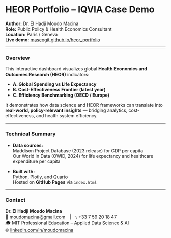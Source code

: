 # HEOR Portfolio – IQVIA Case Demo

**Author:** Dr. El Hadji Moudo Macina  
**Role:** Public Policy & Health Economics Consultant  
**Location:** Paris / Geneva  
**Live demo:** [mascogit.github.io/heor_portfolio](https://mascogit.github.io/heor_portfolio/)

---

### Overview
This interactive dashboard visualizes global **Health Economics and Outcomes Research (HEOR)** indicators:
- **A. Global Spending vs Life Expectancy**
- **B. Cost-Effectiveness Frontier (latest year)**
- **C. Efficiency Benchmarking (OECD / Europe)**

It demonstrates how data science and HEOR frameworks can translate into **real-world, policy-relevant insights** — bridging analytics, cost-effectiveness, and health system efficiency.

---

### Technical Summary
- **Data sources:**  
  Maddison Project Database (2023 release) for GDP per capita  
  Our World in Data (OWID, 2024) for life expectancy and healthcare expenditure per capita  

- **Built with:**  
  Python, Plotly, and Quarto  
  Hosted on **GitHub Pages** via `index.html`

---

### Contact
**Dr. El Hadji Moudo Macina**  
📧 moudomacina@gmail.com | 📞 +33 7 59 20 18 47  
🎓 MIT Professional Education – Applied Data Science & AI  
🌐 [linkedin.com/in/moudomacina]([(https://www.linkedin.com/in/elhadjimoudomacinaphd/)])
